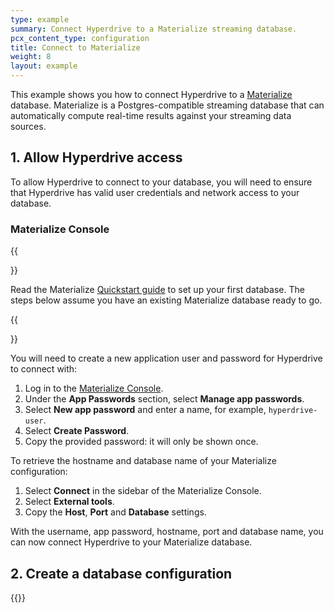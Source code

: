 ```yaml
---
type: example
summary: Connect Hyperdrive to a Materialize streaming database.
pcx_content_type: configuration
title: Connect to Materialize
weight: 8
layout: example
---
```


This example shows you how to connect Hyperdrive to a [Materialize](https://materialize.com/) database. Materialize is a Postgres-compatible streaming database that can automatically compute real-time results against your streaming data sources.

## 1. Allow Hyperdrive access

To allow Hyperdrive to connect to your database, you will need to ensure that Hyperdrive has valid user credentials and network access to your database.

### Materialize Console

{{<Aside type="note">}}

Read the Materialize [Quickstart guide](https://materialize.com/docs/get-started/quickstart/) to set up your first database. The steps below assume you have an existing Materialize database ready to go.

{{</Aside>}}

You will need to create a new application user and password for Hyperdrive to connect with:

1. Log in to the [Materialize Console](https://console.materialize.com/).
2. Under the **App Passwords** section, select **Manage app passwords**.
3. Select **New app password** and enter a name, for example, `hyperdrive-user`.
4. Select **Create Password**.
5. Copy the provided password: it will only be shown once.

To retrieve the hostname and database name of your Materialize configuration:

1. Select **Connect** in the sidebar of the Materialize Console.
2. Select **External tools**.
3. Copy the **Host**, **Port** and **Database** settings.

With the username, app password, hostname, port and database name, you can now connect Hyperdrive to your Materialize database.

## 2. Create a database configuration

{{<render file="_create-hyperdrive-config.md">}}